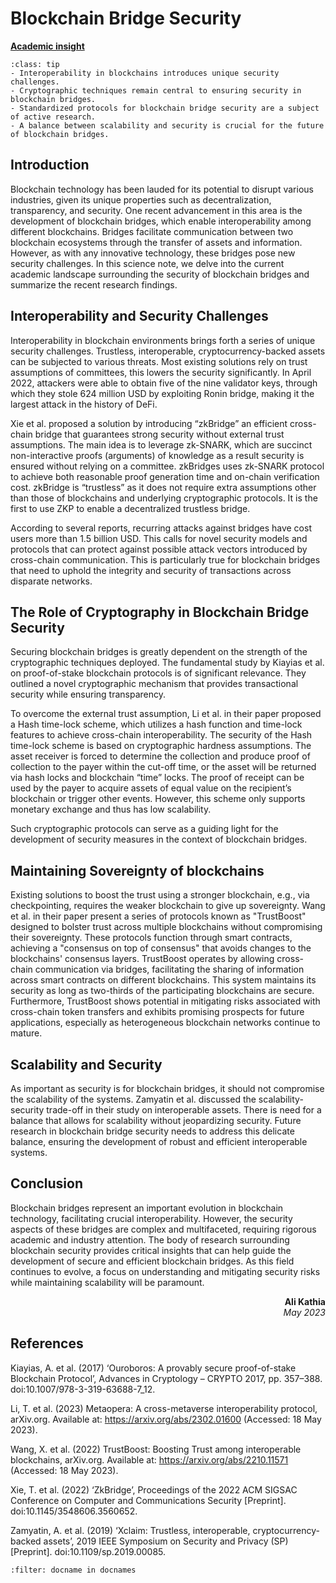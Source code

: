 # Blockchain Bridge Security

<!-- ![Academic Insight](images/AI.svg) -->
<ins>**Academic insight**</ins>

```{admonition} Key Insights
:class: tip
- Interoperability in blockchains introduces unique security challenges.
- Cryptographic techniques remain central to ensuring security in blockchain bridges.
- Standardized protocols for blockchain bridge security are a subject of active research.
- A balance between scalability and security is crucial for the future of blockchain bridges.
```

## Introduction

Blockchain technology has been lauded for its potential to disrupt various industries, given its unique properties such as decentralization, transparency, and security. One recent advancement in this area is the development of blockchain bridges, which enable interoperability among different blockchains. Bridges facilitate communication between two blockchain ecosystems through the transfer of assets and information. However, as with any innovative technology, these bridges pose new security challenges. In this science note, we delve into the current academic landscape surrounding the security of blockchain bridges and summarize the recent research findings.

## Interoperability and Security Challenges

 Interoperability in blockchain environments brings forth a series of unique security challenges. Trustless, interoperable, cryptocurrency-backed assets can be subjected to various threats. Most existing solutions rely on trust assumptions of committees, this lowers the security significantly. In April 2022, attackers were able to obtain five of the nine validator keys, through which they stole 624 million USD by exploiting Ronin bridge, making it the largest attack in the history of DeFi.  

Xie et al. proposed a solution by introducing “zkBridge” an efficient cross-chain bridge that guarantees strong security without external trust assumptions. The main idea is to leverage zk-SNARK, which are succinct non-interactive proofs (arguments) of knowledge as a result security is ensured without relying on a committee. zkBridges uses zk-SNARK protocol to achieve both reasonable proof generation time and on-chain verification cost. zkBridge is “trustless” as it does not require extra assumptions other than those of blockchains and underlying cryptographic protocols. It is the first to use ZKP to enable a decentralized trustless bridge.

According to several reports, recurring attacks against bridges have cost users more than 1.5 billion USD.  This calls for novel security models and protocols that can protect against possible attack vectors introduced by cross-chain communication. This is particularly true for blockchain bridges that need to uphold the integrity and security of transactions across disparate networks.

## The Role of Cryptography in Blockchain Bridge Security

Securing blockchain bridges is greatly dependent on the strength of the cryptographic techniques deployed. The fundamental study by Kiayias et al. on proof-of-stake blockchain protocols is of significant relevance. They outlined a novel cryptographic mechanism that provides transactional security while ensuring transparency.

To overcome the external trust assumption, Li et al. in their paper proposed a Hash time-lock scheme, which utilizes a hash function and time-lock features to achieve cross-chain interoperability. The security of the Hash time-lock scheme is based on cryptographic hardness assumptions. The asset receiver is forced to determine the collection and produce proof of collection to the payer within the cut-off time, or the asset will be returned via hash locks and blockchain “time” locks. The proof of receipt can be used by the payer to acquire assets of equal value on the recipient’s blockchain or trigger other events. However, this scheme only supports monetary exchange and thus has low scalability.

Such cryptographic protocols can serve as a guiding light for the development of security measures in the context of blockchain bridges.

## Maintaining Sovereignty of blockchains

Existing solutions to boost the trust using a stronger blockchain, e.g., via checkpointing, requires the weaker blockchain to give up sovereignty. Wang et al. in their paper present a series of protocols known as "TrustBoost" designed to bolster trust across multiple blockchains without compromising their sovereignty. These protocols function through smart contracts, achieving a "consensus on top of consensus" that avoids changes to the blockchains' consensus layers. TrustBoost operates by allowing cross-chain communication via bridges, facilitating the sharing of information across smart contracts on different blockchains. This system maintains its security as long as two-thirds of the participating blockchains are secure. Furthermore, TrustBoost shows potential in mitigating risks associated with cross-chain token transfers and exhibits promising prospects for future applications, especially as heterogeneous blockchain networks continue to mature.

## Scalability and Security

As important as security is for blockchain bridges, it should not compromise the scalability of the systems. Zamyatin et al. discussed the scalability-security trade-off in their study on interoperable assets. There is need for a balance that allows for scalability without jeopardizing security. Future research in blockchain bridge security needs to address this delicate balance, ensuring the development of robust and efficient interoperable systems.

## Conclusion

Blockchain bridges represent an important evolution in blockchain technology, facilitating crucial interoperability. However, the security aspects of these bridges are complex and multifaceted, requiring rigorous academic and industry attention. The body of research surrounding blockchain security provides critical insights that can help guide the development of secure and efficient blockchain bridges. As this field continues to evolve, a focus on understanding and mitigating security risks while maintaining scalability will be paramount.

<div style="text-align: right;font-weight: bold;">Ali Kathia</div>
<div style="text-align: right;font-style: italic;">May 2023</div>

## References

Kiayias, A. et al. (2017) ‘Ouroboros: A provably secure proof-of-stake Blockchain Protocol’, Advances in Cryptology – CRYPTO 2017, pp. 357–388. doi:10.1007/978-3-319-63688-7_12. 

Li, T. et al. (2023) Metaopera: A cross-metaverse interoperability protocol, arXiv.org. Available at: https://arxiv.org/abs/2302.01600 (Accessed: 18 May 2023). 

Wang, X. et al. (2022) TrustBoost: Boosting Trust among interoperable blockchains, arXiv.org. Available at: https://arxiv.org/abs/2210.11571 (Accessed: 18 May 2023). 

Xie, T. et al. (2022) ‘ZkBridge’, Proceedings of the 2022 ACM SIGSAC Conference on Computer and Communications Security [Preprint]. doi:10.1145/3548606.3560652. 

Zamyatin, A. et al. (2019) ‘Xclaim: Trustless, interoperable, cryptocurrency-backed assets’, 2019 IEEE Symposium on Security and Privacy (SP) [Preprint]. doi:10.1109/sp.2019.00085. 

```{bibliography}
:filter: docname in docnames
```
